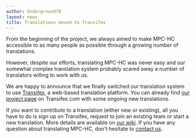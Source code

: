 ```yaml
---
author: Underground78
layout: news
title: Translations moved to Transifex
---
```


From the beginning of the project, we always aimed to make MPC-HC accessible to as many people as possible through
a growing number of translations.

However, despite our efforts, translating MPC-HC was never easy and our somewhat
complex translation system probably scared away a number of translators willing to work with us.

We are happy to announce that we finally switched our translation system to use [Transifex](https://www.transifex.com),
a web-based translation platform. You can already find [our project page](https://www.transifex.com/projects/p/mpc-hc)
on Transifex.com with some ongoing new translations.

If you want to contribute to a translation (either new or existing), all you have to do is sign up on Transifex, request
to join an existing team or start a new translation. More details are available on [our wiki](https://trac.mpc-hc.org/wiki/Translations).
If you have any question about translating MPC-HC, don't hesitate to [contact us](/contact-us/).
